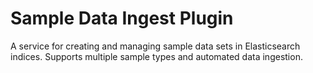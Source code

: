 # Sample Data Ingest Plugin

A service for creating and managing sample data sets in Elasticsearch indices. Supports multiple sample types and automated data ingestion.
